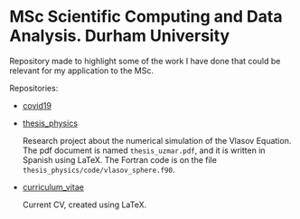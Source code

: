 # MSc Scientific Computing and Data Analysis. Durham University

Repository made to highlight some of the work I have done that could be relevant for my application to the MSc.

Repositories:

- [covid19](https://github.com/uzmargomez/covid19)

- [thesis_physics](https://github.com/uzmargomez/thesis_physics)

    Research project about the numerical simulation of the Vlasov Equation. The pdf document is named `thesis_uzmar.pdf`, and it is written in Spanish using LaTeX. The Fortran code is on the file `thesis_physics/code/vlasov_sphere.f90`.
    
- [curriculum_vitae](https://github.com/uzmargomez/curriculum_vitae)

    Current CV, created using LaTeX.
